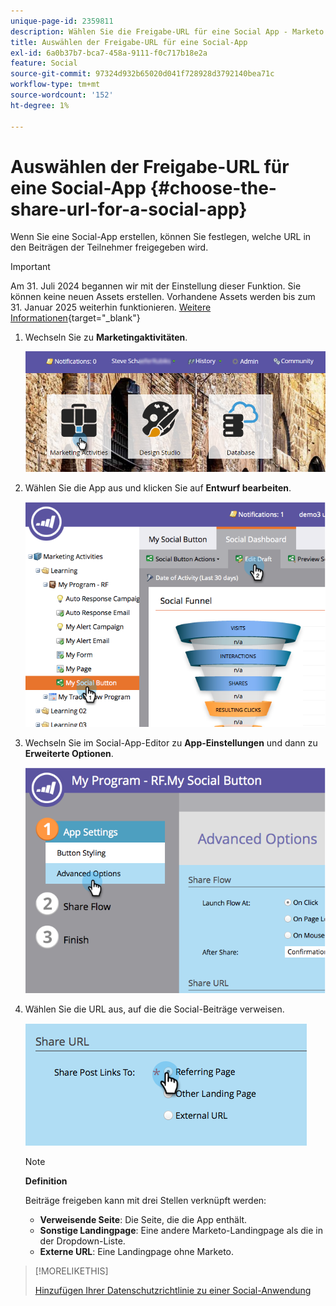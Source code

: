 ```yaml
---
unique-page-id: 2359811
description: Wählen Sie die Freigabe-URL für eine Social App - Marketo Docs - Produktdokumentation
title: Auswählen der Freigabe-URL für eine Social-App
exl-id: 6a0b37b7-bca7-458a-9111-f0c717b18e2a
feature: Social
source-git-commit: 97324d932b65020d041f728928d3792140bea71c
workflow-type: tm+mt
source-wordcount: '152'
ht-degree: 1%

---
```


# Auswählen der Freigabe-URL für eine Social-App {#choose-the-share-url-for-a-social-app}

Wenn Sie eine Social-App erstellen, können Sie festlegen, welche URL in den Beiträgen der Teilnehmer freigegeben wird.

>[!IMPORTANT]
>
>Am 31. Juli 2024 begannen wir mit der Einstellung dieser Funktion. Sie können keine neuen Assets erstellen. Vorhandene Assets werden bis zum 31. Januar 2025 weiterhin funktionieren. [Weitere Informationen](https://nation.marketo.com/t5/employee-blogs/marketo-engage-social-features-deprecation/ba-p/351977){target="_blank"}

1. Wechseln Sie zu **Marketingaktivitäten**.

   ![](assets/login-marketing-activities-1.png)

1. Wählen Sie die App aus und klicken Sie auf **Entwurf bearbeiten**.

   ![](assets/image2015-4-21-11-3a12-3a12.png)

1. Wechseln Sie im Social-App-Editor zu **App-Einstellungen** und dann zu **Erweiterte Optionen**.

   ![](assets/image2015-4-21-11-3a14-3a46.png)

1. Wählen Sie die URL aus, auf die die Social-Beiträge verweisen.

   ![](assets/image2015-4-21-11-3a15-3a26.png)

   >[!NOTE]
   >
   >**Definition**
   >
   >Beiträge freigeben kann mit drei Stellen verknüpft werden:
   >
   >* **Verweisende Seite**: Die Seite, die die App enthält.
   >* **Sonstige Landingpage**: Eine andere Marketo-Landingpage als die in der Dropdown-Liste.
   >* **Externe URL**: Eine Landingpage ohne Marketo.

>[!MORELIKETHIS]
>
>[Hinzufügen Ihrer Datenschutzrichtlinie zu einer Social-Anwendung](/help/marketo/product-docs/demand-generation/social/social-functions/add-your-privacy-policy-to-a-social-app.md)
